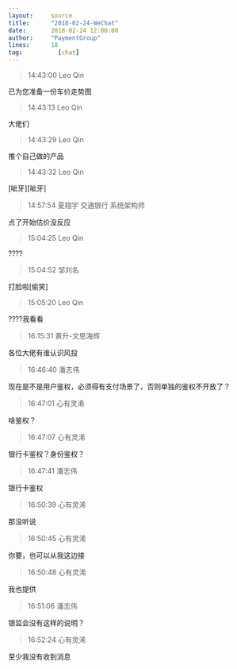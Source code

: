 ```yaml
---
layout:     source 
title:      "2018-02-24-WeChat"
date:       2018-02-24 12:00:00
author:     "PaymentGroup"
lines:      18 
tag:		  [chat]
---
```

> 14:43:00  Leo Qin  
   
已为您准备一份车价走势图  
   
> 14:43:13  Leo Qin  
   
大佬们  
   
> 14:43:29  Leo Qin  
   
推个自己做的产品  
   
> 14:43:32  Leo Qin  
   
[呲牙][呲牙]  
   
> 14:57:54  夏翔宇 交通银行 系统架构师   
   
点了开始估价没反应  
   
> 15:04:25  Leo Qin  
   
????  
   
> 15:04:52  邹刘名  
   
打脸啦[偷笑]  
   
> 15:05:20  Leo Qin  
   
????我看看  
   
> 16:15:31  黄升-文思海辉   
   
各位大佬有谁认识风投  
   
> 16:46:40  潘志伟  
   
现在是不是用户鉴权，必须得有支付场景了，否则单独的鉴权不开放了？  
   
> 16:47:01  心有灵浠  
   
啥鉴权？  
   
> 16:47:07  心有灵浠  
   
银行卡鉴权？身份鉴权？  
   
> 16:47:41  潘志伟  
   
银行卡鉴权  
   
> 16:50:39  心有灵浠  
   
那没听说  
   
> 16:50:45  心有灵浠  
   
你要，也可以从我这边接  
   
> 16:50:48  心有灵浠  
   
我也提供  
   
> 16:51:06  潘志伟  
   
银监会没有这样的说明？  
   
> 16:52:24  心有灵浠  
   
至少我没有收到消息  
   
